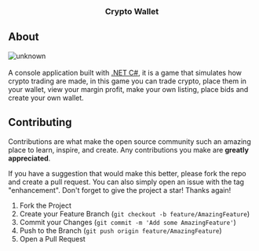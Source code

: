 
<!-- PROJECT LOGO -->
<br />
<div align="center">

  <h3 align="center">Crypto Wallet</h3>
</div>



<!-- ABOUT THE PROJECT -->
## About
![unknown](https://user-images.githubusercontent.com/15944464/147422973-f6355f9b-ded8-46ad-bf9d-9bf5f52464b1.png)
<br><br>
A console application built with [.NET C#](https://docs.microsoft.com/en-us/dotnet/), it is a game that simulates how crypto trading are made, in this game you can trade crypto, place them in your wallet, view your margin profit, make your own listing, place bids and create your own wallet.


<!-- CONTRIBUTING -->
## Contributing

Contributions are what make the open source community such an amazing place to learn, inspire, and create. Any contributions you make are **greatly appreciated**.

If you have a suggestion that would make this better, please fork the repo and create a pull request. You can also simply open an issue with the tag "enhancement".
Don't forget to give the project a star! Thanks again!

1. Fork the Project
2. Create your Feature Branch (`git checkout -b feature/AmazingFeature`)
3. Commit your Changes (`git commit -m 'Add some AmazingFeature'`)
4. Push to the Branch (`git push origin feature/AmazingFeature`)
5. Open a Pull Request


